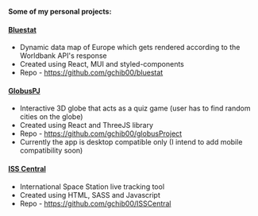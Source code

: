 **Some of my personal projects:**

#### [Bluestat](https://gchib00.github.io/bluestat/) 
- Dynamic data map of Europe which gets rendered according to the Worldbank API's response
- Created using React, MUI and styled-components
- Repo - https://github.com/gchib00/bluestat

#### [GlobusPJ](https://gchib00.github.io/globusProject/)
- Interactive 3D globe that acts as a quiz game (user has to find random cities on the globe)
- Created using React and ThreeJS library
- Repo - https://github.com/gchib00/globusProject
- Currently the app is desktop compatible only (I intend to add mobile compatibility soon)

#### [ISS Central](https://gchib00.github.io/ISSCentral/) 
- International Space Station live tracking tool
- Created using HTML, SASS and Javascript
- Repo - https://github.com/gchib00/ISSCentral

